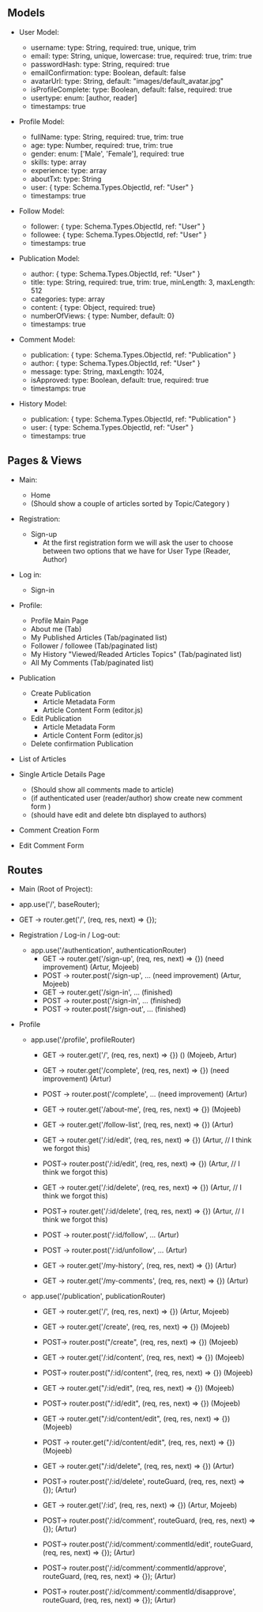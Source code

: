 ## Models

- User Model:

  - username: type: String, required: true, unique, trim
  - email: type: String, unique, lowercase: true, required: true, trim: true
  - passwordHash: type: String, required: true
  - emailConfirmation: type: Boolean, default: false
  - avatarUrl: type: String, default: "images/default_avatar.jpg"
  - isProfileComplete: type: Boolean, default: false, required: true
  - usertype: enum: [author, reader]
  - timestamps: true

- Profile Model:

  - fullName: type: String, required: true, trim: true
  - age: type: Number, required: true, trim: true
  - gender: enum: ['Male', 'Female'], required: true
  - skills: type: array
  - experience: type: array
  - aboutTxt: type: String
  - user: { type: Schema.Types.ObjectId, ref: "User" }
  - timestamps: true

- Follow Model:

  - follower: { type: Schema.Types.ObjectId, ref: "User" }
  - followee: { type: Schema.Types.ObjectId, ref: "User" }
  - timestamps: true

- Publication Model:

  - author: { type: Schema.Types.ObjectId, ref: "User" }
  - title: type: String, required: true, trim: true, minLength: 3, maxLength: 512
  - categories: type: array
  - content: { type: Object, required: true}
  - numberOfViews: { type: Number, default: 0}
  - timestamps: true

- Comment Model:

  - publication: { type: Schema.Types.ObjectId, ref: "Publication" }
  - author: { type: Schema.Types.ObjectId, ref: "User" }
  - message: type: String, maxLength: 1024,
  - isApproved: type: Boolean, default: true, required: true
  - timestamps: true

- History Model:
  - publication: { type: Schema.Types.ObjectId, ref: "Publication" }
  - user: { type: Schema.Types.ObjectId, ref: "User" }
  - timestamps: true

## Pages & Views

- Main:
  - Home
  - (Should show a couple of articles sorted by Topic/Category )
- Registration:
  - Sign-up
    - At the first registration form we will ask the user to choose between two options that we have for User Type (Reader, Author)
- Log in:

  - Sign-in

- Profile:

  - Profile Main Page
  - About me (Tab)
  - My Published Articles (Tab/paginated list)
  - Follower / followee (Tab/paginated list)
  - My History "Viewed/Readed Articles Topics" (Tab/paginated list)
  - All My Comments (Tab/paginated list)

- Publication
  - Create Publication
    - Article Metadata Form
    - Article Content Form (editor.js)
  - Edit Publication
    - Article Metadata Form
    - Article Content Form (editor.js)
  - Delete confirmation Publication
- List of Articles
- Single Article Details Page
  - (Should show all comments made to article)
  - (if authenticated user (reader/author) show create new comment form )
  - (should have edit and delete btn displayed to authors)
- Comment Creation Form
- Edit Comment Form

## Routes

- Main (Root of Project):
- app.use('/', baseRouter);
- GET -> router.get('/', (req, res, next) => {});

- Registration / Log-in / Log-out:

  - app.use('/authentication', authenticationRouter)
    - GET -> router.get('/sign-up', (req, res, next) => {}) (need improvement) (Artur, Mojeeb)
    - POST -> router.post('/sign-up', ... (need improvement) (Artur, Mojeeb)
    - GET -> router.get('/sign-in', ... (finished)
    - POST -> router.post('/sign-in', ... (finished)
    - POST -> router.post('/sign-out', ... (finished)

- Profile

  - app.use('/profile', profileRouter)

    - GET -> router.get('/', (req, res, next) => {}) () (Mojeeb, Artur)
    - GET -> router.get('/complete', (req, res, next) => {}) (need improvement) (Artur)
    - POST -> router.post('/complete', ... (need improvement) (Artur)
    - GET -> router.get('/about-me', (req, res, next) => {}) (Mojeeb)
    - GET -> router.get('/follow-list', (req, res, next) => {}) (Artur)

    - GET -> router.get('/:id/edit', (req, res, next) => {}) (Artur, // I think we forgot this)
    - POST-> router.post('/:id/edit', (req, res, next) => {}) (Artur, // I think we forgot this)

    - GET -> router.get('/:id/delete', (req, res, next) => {}) (Artur, // I think we forgot this)
    - POST-> router.get('/:id/delete', (req, res, next) => {}) (Artur, // I think we forgot this)

    - POST -> router.post('/:id/follow', ... (Artur)
    - POST -> router.post('/:id/unfollow', ... (Artur)

    - GET -> router.get('/my-history', (req, res, next) => {}) (Artur)
    - GET -> router.get('/my-comments', (req, res, next) => {}) (Artur)

  - app.use('/publication', publicationRouter)

    - GET -> router.get('/', (req, res, next) => {}) (Artur, Mojeeb)
    - GET -> router.get('/create', (req, res, next) => {}) (Mojeeb)
    - POST-> router.post("/create", (req, res, next) => {}) (Mojeeb)
    - GET -> router.get('/:id/content', (req, res, next) => {}) (Mojeeb)
    - POST-> router.post("/:id/content", (req, res, next) => {}) (Mojeeb)
    - GET -> router.get("/:id/edit", (req, res, next) => {}) (Mojeeb)
    - POST-> router.post("/:id/edit", (req, res, next) => {}) (Mojeeb)
    - GET -> router.get("/:id/content/edit", (req, res, next) => {}) (Mojeeb)
    - POST -> router.get("/:id/content/edit", (req, res, next) => {}) (Mojeeb)
    - GET -> router.get("/:id/delete", (req, res, next) => {}) (Artur)
    - POST-> router.post('/:id/delete', routeGuard, (req, res, next) => {}); (Artur)
    - GET -> router.get('/:id', (req, res, next) => {}) (Artur, Mojeeb)

    - POST-> router.post('/:id/comment', routeGuard, (req, res, next) => {}); (Artur)
    - POST-> router.post('/:id/comment/:commentId/edit', routeGuard, (req, res, next) => {}); (Artur)

    - POST-> router.post('/:id/comment/:commentId/approve', routeGuard, (req, res, next) => {}); (Artur)
    - POST-> router.post('/:id/comment/:commentId/disapprove', routeGuard, (req, res, next) => {}); (Artur)
